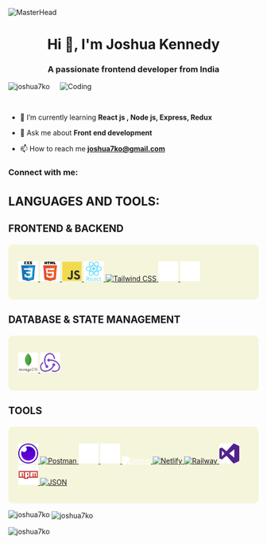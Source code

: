 ![MasterHead](https://repository-images.githubusercontent.com/588181932/e36ec678-7984-4cdd-8e4c-a3932772ff8e)
<h1 align="center">Hi 👋, I'm Joshua Kennedy</h1>
<h3 align="center">A passionate frontend developer from India</h3>
<img align="right" alt="Coding" width="400" src="https://cdn.dribbble.com/users/1162077/screenshots/3848914/programmer.gif">

<p align="left"> <img src="https://komarev.com/ghpvc/?username=joshua7ko&label=Profile%20views&color=0e75b6&style=flat" alt="joshua7ko" /> </p>

<p align="left"> <a href="https://twitter.com/" target="blank"><img src="https://img.shields.io/twitter/follow/?logo=twitter&style=for-the-badge" alt="" /></a> </p>

- 🌱 I’m currently learning **React js , Node js, Express, Redux**

- 💬 Ask me about **Front end development**

- 📫 How to reach me **joshua7ko@gmail.com**

<h3 align="left">Connect with me:</h3>
<p align="left">
</p>

<h2 style="font-size: 24px; font-weight: bold;">LANGUAGES AND TOOLS:</h2>

<h3 style="font-size: 20px; font-weight: bold;">FRONTEND & BACKEND</h3>

<div style="background-color: #f5f5dc; padding: 20px; border-radius: 10px;"> 
  <p align="left"> 
    <a href="https://www.w3schools.com/css/" target="_blank" rel="noreferrer"> 
      <img src="https://raw.githubusercontent.com/devicons/devicon/master/icons/css3/css3-original-wordmark.svg" alt="CSS3" width="40" height="40" style="transition: transform 0.2s;"/> 
    </a> 
    <a href="https://www.w3.org/html/" target="_blank" rel="noreferrer"> 
      <img src="https://raw.githubusercontent.com/devicons/devicon/master/icons/html5/html5-original-wordmark.svg" alt="HTML5" width="40" height="40" style="transition: transform 0.2s;"/> 
    </a> 
    <a href="https://developer.mozilla.org/en-US/docs/Web/JavaScript" target="_blank" rel="noreferrer"> 
      <img src="https://raw.githubusercontent.com/devicons/devicon/master/icons/javascript/javascript-original.svg" alt="JavaScript" width="40" height="40" style="transition: transform 0.2s;"/> 
    </a> 
    <a href="https://reactjs.org/" target="_blank" rel="noreferrer"> 
      <img src="https://raw.githubusercontent.com/devicons/devicon/master/icons/react/react-original-wordmark.svg" alt="React" width="40" height="40" style="transition: transform 0.2s;"/> 
    </a> 
    <a href="https://tailwindcss.com/" target="_blank" rel="noreferrer"> 
      <img src="https://cdn.jsdelivr.net/gh/devicons/devicon/icons/tailwindcss/tailwindcss-plain.svg" alt="Tailwind CSS" width="40" height="40" style="transition: transform 0.2s;"/> 
    </a> 
    <a href="https://expressjs.com/" target="_blank" rel="noreferrer"> 
      <img src="https://raw.githubusercontent.com/devicons/devicon/master/icons/express/express-original-wordmark.svg" alt="Express" width="40" height="40" style="filter: brightness(0) invert(1); transition: transform 0.2s;"/> 
    </a> 
    <a href="https://nodejs.org/en/" target="_blank" rel="noreferrer"> 
      <img src="https://raw.githubusercontent.com/devicons/devicon/master/icons/nodejs/nodejs-original-wordmark.svg" alt="Node.js" width="40" height="40" style="filter: brightness(0) invert(1); transition: transform 0.2s;"/> 
    </a> 
  </p> 
</div>

<h3 style="font-size: 20px; font-weight: bold;">DATABASE & STATE MANAGEMENT</h3>

<div style="background-color: #f5f5dc; padding: 20px; border-radius: 10px;"> 
  <p align="left"> 
    <a href="https://www.mongodb.com/" target="_blank" rel="noreferrer"> 
      <img src="https://raw.githubusercontent.com/devicons/devicon/master/icons/mongodb/mongodb-original-wordmark.svg" alt="MongoDB" width="40" height="40" style="transition: transform 0.2s;"/> 
    </a> 
    <a href="https://redux.js.org/" target="_blank" rel="noreferrer"> 
      <img src="https://raw.githubusercontent.com/devicons/devicon/master/icons/redux/redux-original.svg" alt="Redux" width="40" height="40" style="transition: transform 0.2s;"/> 
    </a> 
  </p> 
</div>

<h3 style="font-size: 20px; font-weight: bold;">TOOLS</h3>

<div style="background-color: #f5f5dc; padding: 20px; border-radius: 10px;"> 
  <p align="left"> 
    <a href="https://insomnia.rest/" target="_blank" rel="noreferrer"> 
      <img src="https://raw.githubusercontent.com/devicons/devicon/master/icons/insomnia/insomnia-original.svg" alt="Insomnia" width="40" height="40" style="transition: transform 0.2s;"/> 
    </a> 
    <a href="https://www.postman.com/" target="_blank" rel="noreferrer"> 
      <img src="https://www.vectorlogo.zone/logos/getpostman/getpostman-icon.svg" alt="Postman" width="40" height="40" style="transition: transform 0.2s;"/> 
    </a> 
    <a href="https://git-scm.com/" target="_blank" rel="noreferrer"> 
      <img src="https://raw.githubusercontent.com/devicons/devicon/master/icons/git/git-original-wordmark.svg" alt="Git" width="40" height="40" style="filter: brightness(0) invert(1); transition: transform 0.2s;"/> 
    </a>  
    <a href="https://github.com/" target="_blank" rel="noreferrer"> 
      <img src="https://raw.githubusercontent.com/devicons/devicon/master/icons/github/github-original-wordmark.svg" alt="GitHub" width="40" height="40" style="filter: brightness(0) invert(1); transition: transform 0.2s;"/> 
    </a>  
    <a href="https://vercel.com/" target="_blank" rel="noreferrer"> 
      <img src="https://www.vectorlogo.zone/logos/vercel/vercel-icon.svg" alt="Vercel" width="40" height="40" style="filter: brightness(0) invert(1); transition: transform 0.2s;"/> 
    </a>   
    <a href="https://www.netlify.com/" target="_blank" rel="noreferrer"> 
      <img src="https://www.vectorlogo.zone/logos/netlify/netlify-icon.svg" alt="Netlify" width="40" height="40" style="transition: transform 0.2s;"/> 
    </a>   
    <a href="https://railway.app/" target="_blank" rel="noreferrer"> 
      <img src="https://railway.app/brand/logo-light.png" alt="Railway" width="40" height="40" style="transition: transform 0.2s;"/> 
    </a>   
    <a href="https://code.visualstudio.com/" target="_blank" rel="noreferrer"> 
      <img src="https://raw.githubusercontent.com/devicons/devicon/master/icons/visualstudio/visualstudio-plain.svg" alt="VS Code" width="40" height="40" style="transition: transform 0.2s;"/> 
    </a>   
    <a href="https://www.npmjs.com/" target="_blank" rel="noreferrer"> 
      <img src="https://raw.githubusercontent.com/devicons/devicon/master/icons/npm/npm-original-wordmark.svg" alt="npm" width="40" height="40" style="transition: transform 0.2s;"/> 
    </a>   
    <a href="https://www.json.org/" target="_blank" rel="noreferrer"> 
      <img src="https://upload.wikimedia.org/wikipedia/commons/d/d9/JSON_vector_logo.svg" alt="JSON" width="40" height="40" style="transition: transform 0.2s;"/> 
    </a>   
  </p>
</div>


<p><img align="left" src="https://github-readme-stats.vercel.app/api/top-langs?username=joshua7ko&show_icons=true&locale=en&layout=compact" alt="joshua7ko" /></p>

<p>&nbsp;<img align="center" src="https://github-readme-stats.vercel.app/api?username=joshua7ko&show_icons=true&locale=en" alt="joshua7ko" /></p>

<p><img align="center" src="https://github-readme-streak-stats.herokuapp.com/?user=joshua7ko&" alt="joshua7ko" /></p>

